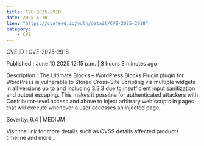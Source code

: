 ```yaml
---
title: CVE-2025-2918
date: 2025-6-10
lien: "https://cvefeed.io/vuln/detail/CVE-2025-2918"
category:
    - CVE
---
```


CVE ID : CVE-2025-2918

Published :  June 10
2025
12:15 p.m. | 3 hours
3 minutes ago

Description : The Ultimate Blocks – WordPress Blocks Plugin plugin for WordPress is vulnerable to Stored Cross-Site Scripting via multiple widgets in all versions up to
and including
3.3.3 due to insufficient input sanitization and output escaping. This makes it possible for authenticated attackers
with Contributor-level access and above
to inject arbitrary web scripts in pages that will execute whenever a user accesses an injected page.

Severity: 6.4 | MEDIUM

Visit the link for more details
such as CVSS details
affected products
timeline
and more...
